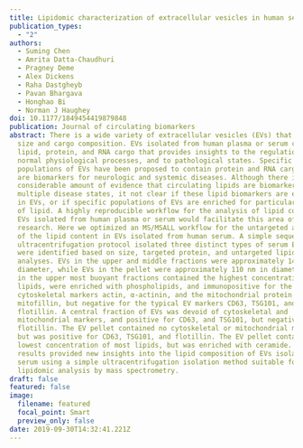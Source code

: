 ```yaml
---
title: Lipidomic characterization of extracellular vesicles in human serum
publication_types:
  - "2"
authors:
  - Suming Chen
  - Amrita Datta-Chaudhuri
  - Pragney Deme
  - Alex Dickens
  - Raha Dastgheyb
  - Pavan Bhargava
  - Honghao Bi
  - Norman J Haughey
doi: 10.1177/1849454419879848
publication: Journal of circulating biomarkers
abstract: There is a wide variety of extracellular vesicles (EVs) that differ in
  size and cargo composition. EVs isolated from human plasma or serum carry
  lipid, protein, and RNA cargo that provides insights to the regulation of
  normal physiological processes, and to pathological states. Specific
  populations of EVs have been proposed to contain protein and RNA cargo that
  are biomarkers for neurologic and systemic diseases. Although there is a
  considerable amount of evidence that circulating lipids are biomarkers for
  multiple disease states, it not clear if these lipid biomarkers are enriched
  in EVs, or if specific populations of EVs are enriched for particular classes
  of lipid. A highly reproducible workflow for the analysis of lipid content in
  EVs isolated from human plasma or serum would facilitate this area of
  research. Here we optimized an MS/MSALL workflow for the untargeted analysis
  of the lipid content in EVs isolated from human serum. A simple sequential
  ultracentrifugation protocol isolated three distinct types of serum EVs that
  were identified based on size, targeted protein, and untargeted lipidomic
  analyses. EVs in the upper and middle fractions were approximately 140 nm in
  diameter, while EVs in the pellet were approximately 110 nm in diameter. EVs
  in the upper most buoyant fractions contained the highest concentration of
  lipids, were enriched with phospholipids, and immunopositive for the
  cytoskeletal markers actin, α-actinin, and the mitochondrial protein
  mitofillin, but negative for the typical EV markers CD63, TSG101, and
  flotillin. A central fraction of EVs was devoid of cytoskeletal and
  mitochondrial markers, and positive for CD63, and TSG101, but negative for
  flotillin. The EV pellet contained no cytoskeletal or mitochondrial markers,
  but was positive for CD63, TSG101, and flotillin. The EV pellet contained the
  lowest concentration of most lipids, but was enriched with ceramide. These
  results provided new insights into the lipid composition of EVs isolated from
  serum using a simple ultracentrifugation isolation method suitable for
  lipidomic analysis by mass spectrometry.
draft: false
featured: false
image:
  filename: featured
  focal_point: Smart
  preview_only: false
date: 2019-09-30T14:32:41.221Z
---
```

